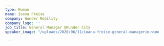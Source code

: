 ```yaml
---
type: Human
name: Ioana Freise
company: Wunder Mobility
company_logo: ''
job_title: General Manager @Wunder City
speaker_image: "/uploads/2020/06/11/ioana-freise-general-managerin-wunder-city-wunder-mobility.jpg"

---
```

